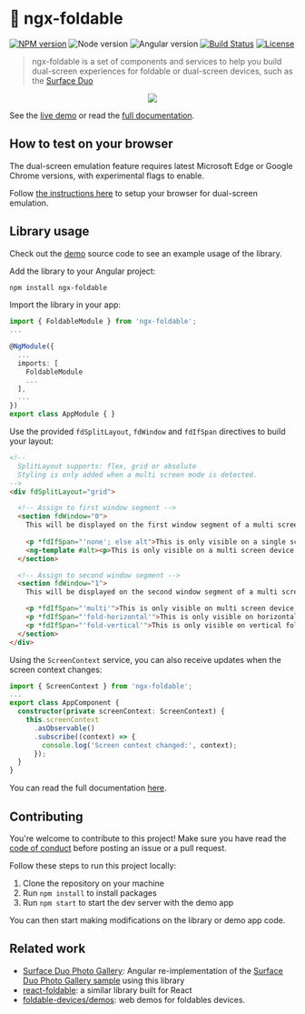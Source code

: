 # 📖 ngx-foldable

[![NPM version](https://img.shields.io/npm/v/ngx-foldable.svg)](https://www.npmjs.com/package/ngx-foldable)
![Node version](https://img.shields.io/node/v/ngx-foldable.svg)
![Angular version](https://img.shields.io/badge/angular-%3E%3D8-dd0031?logo=Angular)
[![Build Status](https://github.com/sinedied/ngx-foldable/workflows/build/badge.svg)](https://github.com/sinedied/ngx-foldable/actions)
[![License](https://img.shields.io/badge/license-MIT-blue.svg)](LICENSE)

> ngx-foldable is a set of components and services to help you build dual-screen experiences for foldable or dual-screen devices, such as the [Surface Duo](https://docs.microsoft.com/dual-screen/web/?WT.mc_id=javascript-9776-yolasors)

<p align="center">
  <img src="./demo.png">
<p>

See the [live demo](https://sinedied.github.io/ngx-foldable/demo/) or read the [full documentation](https://sinedied.github.io/ngx-foldable/).

## How to test on your browser

The dual-screen emulation feature requires latest Microsoft Edge or Google Chrome versions, with experimental flags to enable.

Follow [the instructions here](https://devblogs.microsoft.com/surface-duo/build-and-test-dual-screen-web-apps/?WT.mc_id=javascript-9776-yolasors#build-and-test-on-the-desktop) to setup your browser for dual-screen emulation.

## Library usage

Check out the [demo](./projects/demo/src/app) source code to see an example usage of the library.

Add the library to your Angular project:

```sh
npm install ngx-foldable
```

Import the library in your app:

```ts
import { FoldableModule } from 'ngx-foldable';
...

@NgModule({
  ...
  imports: [
    FoldableModule
    ...
  ],
  ...
})
export class AppModule { }
```

Use the provided `fdSplitLayout`, `fdWindow` and `fdIfSpan` directives to build your layout:

```html
<!--
  SplitLayout supports: flex, grid or absolute
  Styling is only added when a multi screen mode is detected.
-->
<div fdSplitLayout="grid">

  <!-- Assign to first window segment -->
  <section fdWindow="0">
    This will be displayed on the first window segment of a multi screen or single screen device.
    
    <p *fdIfSpan="'none'; else alt">This is only visible on a single screen device.</p>
    <ng-template #alt><p>This is only visible on a multi screen device.</p></ng-template>
  </section>

  <!-- Assign to second window segment -->
  <section fdWindow="1">
    This will be displayed on the second window segment of a multi screen device.

    <p *fdIfSpan="'multi'">This is only visible on multi screen device, regardless of the orientation.</p>
    <p *fdIfSpan="'fold-horizontal'">This is only visible on horizontal fold spanning.</p>
    <p *fdIfSpan="'fold-vertical'">This is only visible on vertical fold spanning.</p>
  </section>
</div>
```

Using the `ScreenContext` service, you can also receive updates when the screen context changes:

```typescript
import { ScreenContext } from 'ngx-foldable';
...
export class AppComponent {
  constructor(private screenContext: ScreenContext) {
    this.screenContext
      .asObservable()
      .subscribe((context) => {
        console.log('Screen context changed:', context);
      });
  }
}
```

You can read the full documentation [here](https://sinedied.github.io/ngx-foldable/).

## Contributing

You're welcome to contribute to this project!
Make sure you have read the [code of conduct](./CODE_OF_CONDUCT) before posting an issue or a pull request.

Follow these steps to run this project locally:

1. Clone the repository on your machine
2. Run `npm install` to install packages
3. Run `npm start` to start the dev server with the demo app

You can then start making modifications on the library or demo app code.

## Related work

- [Surface Duo Photo Gallery](https://github.com/sinedied/surface-duo-photo-gallery): Angular re-implementation of the [Surface Duo Photo Gallery sample](https://github.com/foldable-devices/demos/tree/master/photo-gallery) using this library
- [react-foldable](https://github.com/aaronpowell/react-foldable): a similar library built for React
- [foldable-devices/demos](https://github.com/foldable-devices/demos): web demos for foldables devices.

